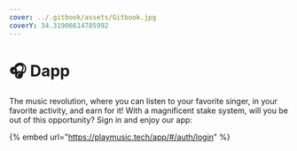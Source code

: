 ```yaml
---
cover: ../.gitbook/assets/Gitbook.jpg
coverY: 34.31906614785992
---
```


# 🎧 Dapp

The music revolution, where you can listen to your favorite singer, in your favorite activity, and earn for it! With a magnificent stake system, will you be out of this opportunity? Sign in and enjoy our app:

{% embed url="https://playmusic.tech/app/#/auth/login" %}
